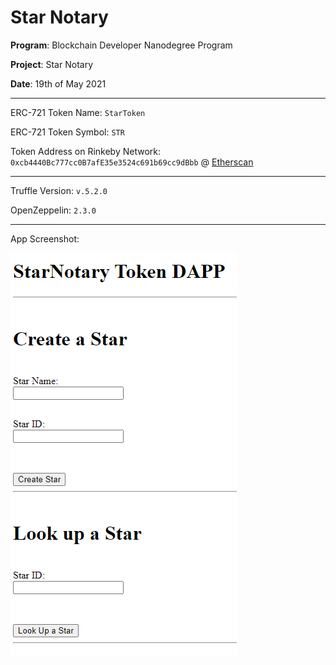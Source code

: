 # Star Notary

**Program**: Blockchain Developer Nanodegree Program

**Project**: Star Notary

**Date**: 19th of May 2021

---

ERC-721 Token Name: `StarToken`

ERC-721 Token Symbol: `STR`

Token Address on Rinkeby Network: `0xcb4440Bc777cc0B7afE35e3524c691b69cc9dBbb` @ [Etherscan](https://rinkeby.etherscan.io/address/0xcb4440bc777cc0b7afe35e3524c691b69cc9dbbb)

---

Truffle Version: `v.5.2.0`

OpenZeppelin: `2.3.0`

----



App Screenshot:

![](img/app.png)
